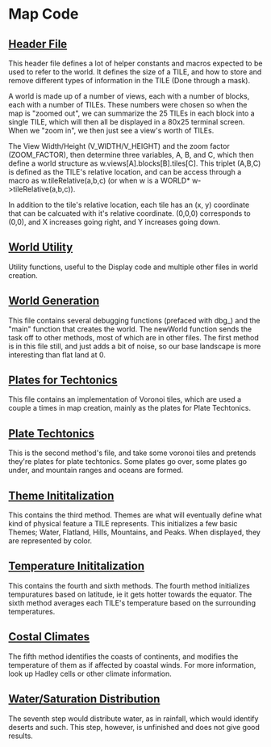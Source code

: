 Map Code
========

[Header File](world.h)
----------------------

This header file defines a lot of helper constants and macros expected to be used to refer to the world. It defines the size of a TILE, and how to store and remove different types of information in the TILE (Done through a mask). 

A world is made up of a number of views, each with a number of blocks, each with a number of TILEs. These numbers were chosen so when the map is "zoomed out", we can summarize the 25 TILEs in each block into a single TILE, which will then all be displayed in a 80x25 terminal screen. When we "zoom in", we then just see a view's worth of TILEs.

The View Width/Height (V_WIDTH/V_HEIGHT) and the zoom factor (ZOOM_FACTOR), then determine three variables, A, B, and C, which then define a world structure as w.views[A].blocks[B].tiles[C]. This triplet (A,B,C) is defined as the TILE's relative location, and can be access through a macro as w.tileRelative(a,b,c) (or when w is a WORLD* w->tileRelative(a,b,c)).

In addition to the tile's relative location, each tile has an (x, y) coordinate that can be calcuated with it's relative coordinate. (0,0,0) corresponds to (0,0), and X increases going right, and Y increases going down.

[World Utility](worldutil.c)
----------------------------

Utility functions, useful to the Display code and multiple other files in world creation.

[World Generation](world.c)
---------------------------

This file contains several debugging functions (prefaced with dbg_) and the "main" function that creates the world. The newWorld function sends the task off to other methods, most of which are in other files.  The first method is in this file still, and just adds a bit of noise, so our base landscape is more interesting than flat land at 0.

[Plates for Techtonics](plates.c)
---------------------------------

This file contains an implementation of Voronoi tiles, which are used a couple a times in map creation, mainly as the plates for Plate Techtonics.

[Plate Techtonics](techtonics.c)
--------------------------------

This is the second method's file, and take some voronoi tiles and pretends they're plates for plate techtonics. Some plates go over, some plates go under, and mountain ranges and oceans are formed.

[Theme Inititalization](tileinit.c)
-----------------------------------

This contains the third method. Themes are what will eventually define what kind of physical feature a TILE represents. This initializes a few basic Themes; Water, Flatland, Hills, Mountains, and Peaks. When displayed, they are represented by color.

[Temperature Inititalization](temp.c)
-------------------------------------

This contains the fourth and sixth methods. The fourth method initializes tempuratures based on latitude, ie it gets hotter towards the equator. The sixth method averages each TILE's temperature based on the surrounding temperatures.

[Costal Climates](coastal.c)
----------------------------

The fifth method identifies the coasts of continents, and modifies the temperature of them as if affected by coastal winds. For more information, look up Hadley cells or other climate information.

[Water/Saturation Distribution](waterdist.c)
--------------------------------------------

The seventh step would distribute water, as in rainfall, which would identify deserts and such. This step, however, is unfinished and does not give good results.
